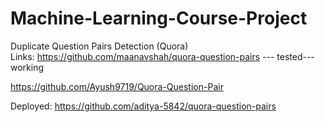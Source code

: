 # Machine-Learning-Course-Project

Duplicate Question Pairs Detection  (Quora)<br/>
Links:
https://github.com/maanavshah/quora-question-pairs   --- tested---working

https://github.com/Ayush9719/Quora-Question-Pair

Deployed:
https://github.com/aditya-5842/quora-question-pairs



